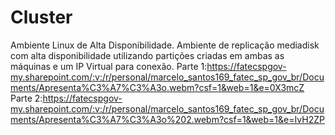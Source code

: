 # Cluster
Ambiente Linux de Alta Disponibilidade.
Ambiente de replicação mediadisk com alta disponibilidade utilizando
partições criadas em ambas as máquinas e um IP Virtual para conexão. 
Parte 1:https://fatecspgov-my.sharepoint.com/:v:/r/personal/marcelo_santos169_fatec_sp_gov_br/Documents/Apresenta%C3%A7%C3%A3o.webm?csf=1&web=1&e=0X3mcZ
Parte 2:https://fatecspgov-my.sharepoint.com/:v:/r/personal/marcelo_santos169_fatec_sp_gov_br/Documents/Apresenta%C3%A7%C3%A3o%202.webm?csf=1&web=1&e=IvH2ZP
